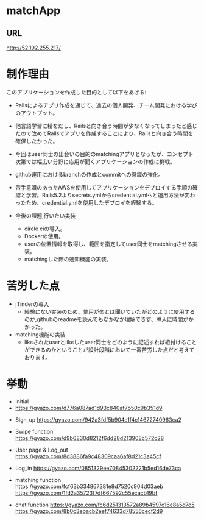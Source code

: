 # matchApp
## URL
http://52.192.255.217/

# 制作理由

このアプリケーションを作成した目的として以下をあげる:

* Railsによるアプリ作成を通じて、過去の個人開発、チーム開発における学びのアウトプット。

* 他言語学習に精をだし、Railsと向き合う時間が少なくなってしまったと感じたので改めてRailsでアプリを作成することにより、Railsと向き合う時間を確保したかった。

* 今回はuser同士の出会いの目的のmatchingアプリとなったが、コンセプト次第では幅広い分野に応用が聞くアプリケーションの作成に挑戦。

* github運用におけるbranchの作成とcommitへの意識の強化。

* 苦手意識のあったAWSを使用してアプリケーションをデプロイする手順の確認と学習。Rails5.2よりsecrets.ymlからcredential.ymlへと運用方法が変わったため、credential.ymlを使用したデプロイを経験する。

* 今後の課題,行いたい実装
  * circle ciの導入。
  * Dockerの使用。
  * userの位置情報を取得し、範囲を指定してuser同士をmatchingさせる実装。
  * matchingした際の通知機能の実装。
  
# 苦労した点
- jTinderの導入
  - 経験にない実装のため、使用が楽とは聞いていたがどのように使用するのか,githubのreadmeを読んでもなかなか理解できず、導入に時間がかかった。
- matching機能の実装
  - likeされたuserとlikeしたuser同士をどのように記述すれば紐付けることができるのかということが設計段階において一番苦労した点だと考えております。

# 挙動
* Initial
 * https://gyazo.com/d776a087ad1d93c840af7b50c9b351d9
 
 - Sign_up
 https://gyazo.com/942a3fdf5b904c1f4c14672740963ca2
 
 - Swipe function
 https://gyazo.com/d9b6830d8212f6dd28d213908c572c28
 
 - User page & Log_out
 https://gyazo.com/8d3886fa9c48309caa6af8d21c3a45cf
 
 - Log_in
 https://gyazo.com/0851329ee70845302221b5ed16de73ca
 
 - matching function
 https://gyazo.com/fcf63b334867381e8d7520c904d03aeb
 https://gyazo.com/1fd2a35723f7df667592c55ecacb19bf
 
 - chat function
 https://gyazo.com/fc6d251313572a89b4597c16c8a5d7d5
 https://gyazo.com/8b0c3ebacb2eef74633d78556cecf2d9
  
  
